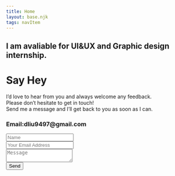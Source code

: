 ```yaml
---
title: Home
layout: base.njk
tags: navItem
---
```


 <div class="contacttitle">
   <h2 class="findjob">I am avaliable for UI&UX and Graphic design internship.</h2> 

  </div>
  <selection class="card-contact">
    <div class="cardleft">
     <h1 class="topic-text">Say Hey</h1>
      <p class="contactword">I’d love to hear from you and always welcome any feedback.<br>Please don’t hesitate to get in touch! <br>Send me a message and I’ll get back to you as soon as I can.</p-contact>
    <h3 class="email">Email:dliu9497@gmail.com</h3>
    </div>
    <div class="cardright">
    <div class="input-box">
          <input type="text" placeholder="Name">
        </div>
        <div class="input-box">
          <input type="text" placeholder="Your Email Address">
        </div>
        <div class="input-box message-box">
        <textarea placeholder="Message"></textarea>
        </div>
        <div class="button">
          <input type="button" name="send" value="Send">
        </div>  
    </div>
    
  </selection>
  
